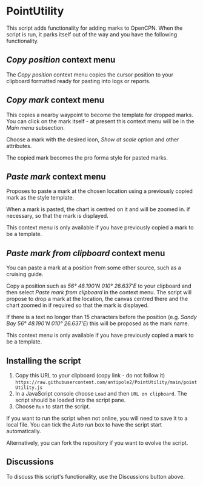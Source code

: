 # PointUtility
 
This script adds functionality for adding marks to OpenCPN.  When the script is run, it parks itself out of the way and you have the following functionality.

## _Copy position_ context menu

The _Copy position_ context menu copies the cursor position to your clipboard formatted ready for pasting into logs or reports.

## _Copy mark_ context menu

This copies a nearby waypoint to become the template for dropped marks.  You can click on the mark itself - at present this context menu will be in the _Main menu_ subsection.

Choose a mark with the desired icon, _Show at scale_  option and other attributes.

The copied mark becomes the pro forma style for pasted marks.

## _Paste mark_ context menu

Proposes to paste a mark at the chosen location using a previously copied mark as the style template.

When a mark is pasted, the chart is centred on it and will be zoomed in. if necessary, so that the mark is displayed.

This context menu is only available if you have previously copied a mark to be a template.

## _Paste mark from clipboard_ context menu

You can paste a mark at a position from some other source, such as a cruising guide.

Copy a position such as  _56° 48.190'N 010° 26.637'E_ to your clipboard and then select _Paste mark from clipboard_ in the context menu.  The script will propose to drop a mark at the location, the canvas centred there and the chart zoomed in if required so that the mark is displayed.

If there is a text no longer than 15 characters before the position (e.g. _Sandy Bay 56° 48.190'N 010° 26.637'E_) this will be proposed as the mark name.

This context menu is only available if you have previously copied a mark to be a template.

## Installing the script

1. Copy this URL to your clipboard (copy link - do not follow it) `https://raw.githubusercontent.com/antipole2/PointUtility/main/pointUtility.js`
2. In a JavaScript console choose `Load` and then `URL on clipboard`.  The script should be loaded into the script pane.
3. Choose `Run` to start the script.

If you want to run the script when not online, you will need to save it to a local file.  You can tick the _Auto run_ box to have the script start automatically.

Alternatively, you can fork the repository if you want to evolve the script.

## Discussions

To discuss this script's functionality, use the Discussions button above.
